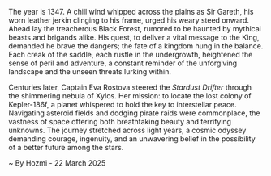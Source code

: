 
The year is 1347.  A chill wind whipped across the plains as Sir Gareth, his worn leather jerkin clinging to his frame, urged his weary steed onward.  Ahead lay the treacherous Black Forest, rumored to be haunted by mythical beasts and brigands alike.  His quest, to deliver a vital message to the King, demanded he brave the dangers; the fate of a kingdom hung in the balance.  Each creak of the saddle, each rustle in the undergrowth, heightened the sense of peril and adventure, a constant reminder of the unforgiving landscape and the unseen threats lurking within.

Centuries later, Captain Eva Rostova steered the *Stardust Drifter* through the shimmering nebula of Xylos.  Her mission: to locate the lost colony of Kepler-186f, a planet whispered to hold the key to interstellar peace.  Navigating asteroid fields and dodging pirate raids were commonplace, the vastness of space offering both breathtaking beauty and terrifying unknowns.  The journey stretched across light years, a cosmic odyssey demanding courage, ingenuity, and an unwavering belief in the possibility of a better future among the stars.

~ By Hozmi - 22 March 2025
